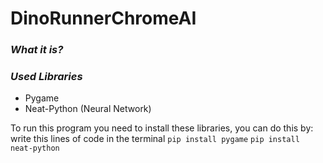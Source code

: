 # DinoRunnerChromeAI

### *What it is?* ###


### *Used Libraries* ###
- Pygame
- Neat-Python (Neural Network)

To run this program you need to install these libraries, you can do this by:
write this lines of code in the terminal
``` pip install pygame ```
``` pip install neat-python ```
